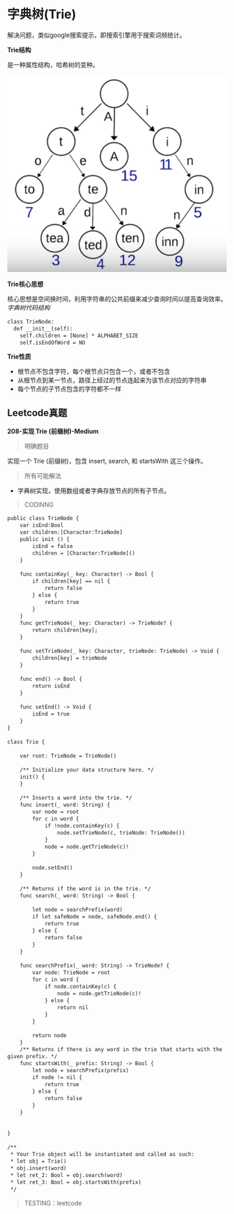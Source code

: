 # 字典树(Trie)

解决问题，类似google搜索提示，即搜索引擎用于搜索词频统计。

**Trie结构**

是一种属性结构，哈希树的变种。

![字典树结构](Resources/12-字典树-1.png)

**Trie核心思想**

核心思想是空间换时间，利用字符串的公共前缀来减少查询时间以提高查询效率。
*字典树代码结构*
```
class TrieNode:
  def __init__(self):
    self.children = [None] * ALPHABET_SIZE
    self.isEndOfWord = NO
```

**Trie性质**

- 根节点不包含字符，每个根节点只包含一个，或者不包含
- 从根节点到某一节点，路径上经过的节点连起来为该节点对应的字符串
- 每个节点的子节点包含的字符都不一样

## Leetcode真题

**208-实现 Trie (前缀树)-Medium**

> 明确题目

实现一个 Trie (前缀树)，包含 insert, search, 和 startsWith 这三个操作。


> 所有可能解法

- 字典树实现，使用数组或者字典存放节点的所有子节点。

> CODINNG

```
public class TrieNode {
    var isEnd:Bool
    var children:[Character:TrieNode]
    public init () {
        isEnd = false
        children = [Character:TrieNode]()
    }

    func containKey(_ key: Character) -> Bool {
        if children[key] == nil {
            return false
        } else {
            return true
        }
    }
    func getTrieNode(_ key: Character) -> TrieNode? {
        return children[key];
    }

    func setTrieNode(_ key: Character, trieNode: TrieNode) -> Void {
        children[key] = trieNode
    }

    func end() -> Bool {
        return isEnd
    }

    func setEnd() -> Void {
        isEnd = true
    }
}

class Trie {

    var root: TrieNode = TrieNode()

    /** Initialize your data structure here. */
    init() {
    }

    /** Inserts a word into the trie. */
    func insert(_ word: String) {
        var node = root
        for c in word {
            if !node.containKey(c) {
                node.setTrieNode(c, trieNode: TrieNode())
            }
            node = node.getTrieNode(c)!
        }

        node.setEnd()
    }

    /** Returns if the word is in the trie. */
    func search(_ word: String) -> Bool {

        let node = searchPrefix(word)
        if let safeNode = node, safeNode.end() {
            return true
        } else {
            return false
        }
    }

    func searchPrefix(_ word: String) -> TrieNode? {
        var node: TrieNode = root
        for c in word {
            if node.containKey(c) {
                node = node.getTrieNode(c)!
            } else {
                return nil
            }
        }

        return node
    }
    /** Returns if there is any word in the trie that starts with the given prefix. */
    func startsWith(_ prefix: String) -> Bool {
        let node = searchPrefix(prefix)
        if node != nil {
            return true
        } else {
            return false
        }
    }

    
}

/**
 * Your Trie object will be instantiated and called as such:
 * let obj = Trie()
 * obj.insert(word)
 * let ret_2: Bool = obj.search(word)
 * let ret_3: Bool = obj.startsWith(prefix)
 */
```
> TESTING：leetcode
